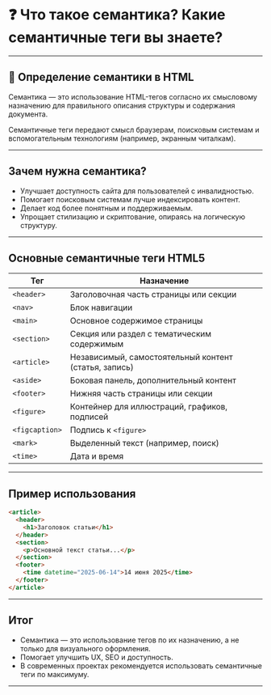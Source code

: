 # ❓ Что такое семантика? Какие семантичные теги вы знаете?

---

## 📌 Определение семантики в HTML

Семантика — это использование HTML-тегов согласно их смысловому назначению для правильного описания структуры и содержания документа.

Семантичные теги передают смысл браузерам, поисковым системам и вспомогательным технологиям (например, экранным читалкам).

---

## Зачем нужна семантика?

- Улучшает доступность сайта для пользователей с инвалидностью.
- Помогает поисковым системам лучше индексировать контент.
- Делает код более понятным и поддерживаемым.
- Упрощает стилизацию и скриптование, опираясь на логическую структуру.

---

## Основные семантичные теги HTML5

| Тег           | Назначение                                      |
|---------------|------------------------------------------------|
| `<header>`    | Заголовочная часть страницы или секции          |
| `<nav>`       | Блок навигации                                  |
| `<main>`      | Основное содержимое страницы                     |
| `<section>`   | Секция или раздел с тематическим содержимым     |
| `<article>`   | Независимый, самостоятельный контент (статья, запись) |
| `<aside>`     | Боковая панель, дополнительный контент          |
| `<footer>`    | Нижняя часть страницы или секции                  |
| `<figure>`    | Контейнер для иллюстраций, графиков, подписей    |
| `<figcaption>`| Подпись к `<figure>`                             |
| `<mark>`      | Выделенный текст (например, поиск)                |
| `<time>`      | Дата и время                                    |

---

## Пример использования

```html
<article>
  <header>
    <h1>Заголовок статьи</h1>
  </header>
  <section>
    <p>Основной текст статьи...</p>
  </section>
  <footer>
    <time datetime="2025-06-14">14 июня 2025</time>
  </footer>
</article>
```

---

## Итог

- Семантика — это использование тегов по их назначению, а не только для визуального оформления.
- Помогает улучшить UX, SEO и доступность.
- В современных проектах рекомендуется использовать семантичные теги по максимуму.

---
